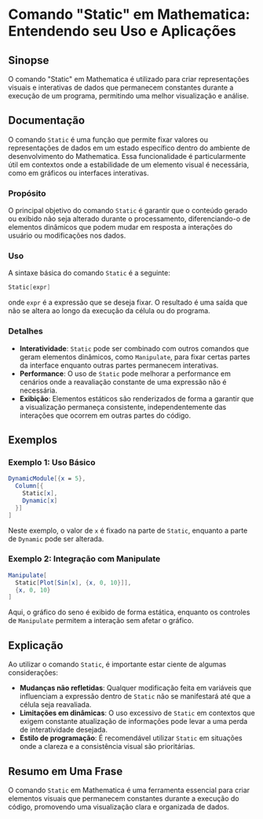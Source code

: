 <!--
Meta Description: # Comando "Static" em Mathematica: Entendendo seu Uso e Aplicações ## Sinopse O comando "Static" em Mathematica é utilizado para criar representações ...
Meta Keywords: static, que, uma, comando, mathematica
-->

# Comando "Static" em Mathematica: Entendendo seu Uso e Aplicações

## Sinopse
O comando "Static" em Mathematica é utilizado para criar representações visuais e interativas de dados que permanecem constantes durante a execução de um programa, permitindo uma melhor visualização e análise.

## Documentação
O comando `Static` é uma função que permite fixar valores ou representações de dados em um estado específico dentro do ambiente de desenvolvimento do Mathematica. Essa funcionalidade é particularmente útil em contextos onde a estabilidade de um elemento visual é necessária, como em gráficos ou interfaces interativas.

### Propósito
O principal objetivo do comando `Static` é garantir que o conteúdo gerado ou exibido não seja alterado durante o processamento, diferenciando-o de elementos dinâmicos que podem mudar em resposta a interações do usuário ou modificações nos dados.

### Uso
A sintaxe básica do comando `Static` é a seguinte:
```mathematica
Static[expr]
```
onde `expr` é a expressão que se deseja fixar. O resultado é uma saída que não se altera ao longo da execução da célula ou do programa.

### Detalhes
- **Interatividade**: `Static` pode ser combinado com outros comandos que geram elementos dinâmicos, como `Manipulate`, para fixar certas partes da interface enquanto outras partes permanecem interativas.
- **Performance**: O uso de `Static` pode melhorar a performance em cenários onde a reavaliação constante de uma expressão não é necessária.
- **Exibição**: Elementos estáticos são renderizados de forma a garantir que a visualização permaneça consistente, independentemente das interações que ocorrem em outras partes do código.

## Exemplos
### Exemplo 1: Uso Básico
```mathematica
DynamicModule[{x = 5},
  Column[{
    Static[x],
    Dynamic[x]
  }]
]
```
Neste exemplo, o valor de `x` é fixado na parte de `Static`, enquanto a parte de `Dynamic` pode ser alterada.

### Exemplo 2: Integração com Manipulate
```mathematica
Manipulate[
  Static[Plot[Sin[x], {x, 0, 10}]], 
  {x, 0, 10}
]
```
Aqui, o gráfico do seno é exibido de forma estática, enquanto os controles de `Manipulate` permitem a interação sem afetar o gráfico.

## Explicação
Ao utilizar o comando `Static`, é importante estar ciente de algumas considerações:

- **Mudanças não refletidas**: Qualquer modificação feita em variáveis que influenciam a expressão dentro de `Static` não se manifestará até que a célula seja reavaliada.
- **Limitações em dinâmicas**: O uso excessivo de `Static` em contextos que exigem constante atualização de informações pode levar a uma perda de interatividade desejada.
- **Estilo de programação**: É recomendável utilizar `Static` em situações onde a clareza e a consistência visual são prioritárias.

## Resumo em Uma Frase
O comando `Static` em Mathematica é uma ferramenta essencial para criar elementos visuais que permanecem constantes durante a execução do código, promovendo uma visualização clara e organizada de dados.